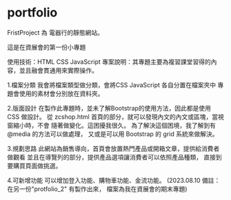 # portfolio
FristProject 為 電器行的靜態網站。


這是在資展會的第一份小專題

使用技術：HTML CSS JavaScript 
專案說明：其專題主要為複習課堂習得的內容，並且融會貫通用來實際操作。

1.檔案分類
我會將檔案類型做分類，會將CSS JavaScript 各自分置在檔案夾中
專題會使用的素材會分別放在資料夾。

2.版面設計
在製作此專題時，並未了解Bootstrap的使用方法，因此都是使用 CSS 做設計。
從 zcshop.html 首頁的部分，就可以發現內文的內文或區塊，當視窗縮小時，不會
隨著做變化。這困擾我很久。
為了解決這個困境，我了解到有 @media 的方法可以做處理，
又或是可以用 Bootstrap 的 grid 系統來做解決。

3.規劃思路
此網站為銷售導向，首頁會放置熱門產品或開箱文章，提供給消費者做觀看
並且在導覽列的部分，提供產品選項讓消費者可以依照產品種類，
直接到要購買頁面做挑選。

4.可新增功能
可以增加登入功能、購物車功能、金流功能。
(2023.08.10 備註：在另一份"protfolio_2" 有製作出來，
檔案為我在資展會的期末專題)

